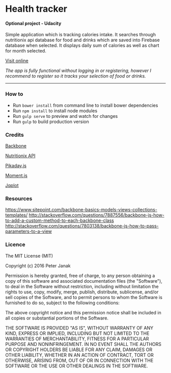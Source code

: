 # Health tracker

#### Optional project - Udacity

Simple application which is tracking calories intake. It searches through nutritionix api database for food and drinks which are saved into Firebase database when selected. It displays daily sum of calories as well as chart for month selected.

[Visit online](pe1te3son.github.io/health-tracker/)

_The app is fully functional without logging in or registering, however I recommend to register so it tracks your selection of food or drinks._

****

### How to
*  Run `bower install` from command line to install bower dependencies
*  Run `npm install` to install node modules
*  Run `gulp serve` to preview and watch for changes
*  Run `gulp` to build production version

### Credits
  [Backbone](http://backbonejs.org/)

  [Nutritionix API](https://developer.nutritionix.com/)

  [Pikaday.js](https://github.com/dbushell/Pikaday)

  [Moment.js](http://momentjs.com/)

  [Jqplot](http://www.jqplot.com/)

### Resources
https://www.sitepoint.com/backbone-basics-models-views-collections-templates/
http://stackoverflow.com/questions/7887556/backbone-js-how-to-add-a-custom-method-to-each-backbone-class
http://stackoverflow.com/questions/7803138/backbone-js-how-to-pass-parameters-to-a-view

### Licence

The MIT License (MIT)

Copyright (c) 2016 Peter Janak

Permission is hereby granted, free of charge, to any person obtaining a copy of this software and associated documentation files (the "Software"), to deal in the Software without restriction, including without limitation the rights to use, copy, modify, merge, publish, distribute, sublicense, and/or sell copies of the Software, and to permit persons to whom the Software is furnished to do so, subject to the following conditions:

The above copyright notice and this permission notice shall be included in all copies or substantial portions of the Software.

THE SOFTWARE IS PROVIDED "AS IS", WITHOUT WARRANTY OF ANY KIND, EXPRESS OR IMPLIED, INCLUDING BUT NOT LIMITED TO THE WARRANTIES OF MERCHANTABILITY, FITNESS FOR A PARTICULAR PURPOSE AND NONINFRINGEMENT. IN NO EVENT SHALL THE AUTHORS OR COPYRIGHT HOLDERS BE LIABLE FOR ANY CLAIM, DAMAGES OR OTHER LIABILITY, WHETHER IN AN ACTION OF CONTRACT, TORT OR OTHERWISE, ARISING FROM, OUT OF OR IN CONNECTION WITH THE SOFTWARE OR THE USE OR OTHER DEALINGS IN THE SOFTWARE.
